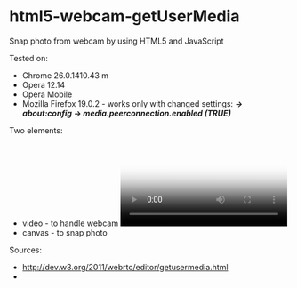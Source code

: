 html5-webcam-getUserMedia
=========================

Snap photo from webcam by using HTML5 and JavaScript

Tested on:

- Chrome 26.0.1410.43 m
- Opera 12.14
- Opera Mobile
- Mozilla Firefox 19.0.2 - works only with changed settings: 
	<b><i>-> about:config -> media.peerconnection.enabled (TRUE)</i></b>

Two elements:

- video - to handle webcam
	<code><video id="camera" autoplay poster="images/poster.gif"></video></code>
- canvas - to snap photo
	<code><canvas id="can" width="640" height="480"></canvas></code>

Sources:

- http://dev.w3.org/2011/webrtc/editor/getusermedia.html
- 